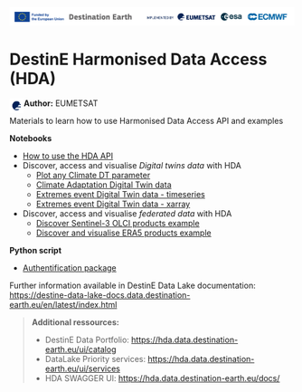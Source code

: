 <img src="../img/DestinE-banner.jpg"
     alt="Destination Earth banner"
/>

# DestinE Harmonised Data Access (HDA)

<img style="float:left; width:5%" src="../img/EUMETSAT-icon.png"/> **Author:** EUMETSAT 
<br>

Materials to learn how to use Harmonised Data Access API and examples 

**Notebooks**
- [How to use the HDA API](https://github.com/destination-earth/DestinE-DataLake-Lab/blob/main/HDA/dedl_authentication.py)  
- Discover, access and visualise *Digital twins data* with HDA
  - [Plot any Climate DT parameter](https://github.com/destination-earth/DestinE-DataLake-Lab/blob/main/HDA/ClimateDT-ParameterPlotter.ipynb)
  - [Climate Adaptation Digital Twin data](https://github.com/destination-earth/DestinE-DataLake-Lab/blob/main/HDA/DEDL-HDA-EO.ECMWF.DAT.DT_CLIMATE.ipynb)
  - [Extremes event  Digital Twin data - timeseries](https://github.com/destination-earth/DestinE-DataLake-Lab/blob/main/HDA/DEDL-HDA-EO.ECMWF.DAT.DT_EXTREMES-Series.ipynb)
  - [Extremes event  Digital Twin data - xarray](https://github.com/destination-earth/DestinE-DataLake-Lab/blob/main/HDA/DEDL-HDA-EO.ECMWF.DAT.DT_EXTREMES.ipynb)
- Discover, access and visualise *federated data* with HDA
    - [Discover Sentinel-3 OLCI products example](https://github.com/destination-earth/DestinE-DataLake-Lab/blob/main/HDA/DEDL-HDA-EO.EUM.DAT.SENTINEL-3.OL_2_WFR___.ipynb)
  - [Discover and visualise ERA5 products example](https://github.com/destination-earth/DestinE-DataLake-Lab/blob/main/HDA/DEDL-HDA-EO.ECMWF.DAT.REANALYSIS_ERA5_SINGLE_LEVELS.ipynb)

**Python script**
- [Authentification package](https://github.com/destination-earth/DestinE-DataLake-Lab/blob/main/HDA/dedl_authentication.py)



Further information available in DestinE Data Lake documentation: https://destine-data-lake-docs.data.destination-earth.eu/en/latest/index.html


>**Additional ressources:**
>- DestinE Data Portfolio: https://hda.data.destination-earth.eu/ui/catalog
>- DataLake Priority services: https://hda.data.destination-earth.eu/ui/services 
>- HDA SWAGGER UI: https://hda.data.destination-earth.eu/docs/
